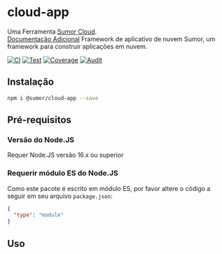 # cloud-app

Uma Ferramenta [Sumor Cloud](https://sumor.cloud).  
[Documentação Adicional](https://sumor.cloud/cloud-app)
Framework de aplicativo de nuvem Sumor, um framework para construir aplicações em nuvem.

[![CI](https://github.com/sumor-cloud/cloud-app/actions/workflows/ci.yml/badge.svg)](https://github.com/sumor-cloud/cloud-app/actions/workflows/ci.yml)
[![Test](https://github.com/sumor-cloud/cloud-app/actions/workflows/ut.yml/badge.svg)](https://github.com/sumor-cloud/cloud-app/actions/workflows/ut.yml)
[![Coverage](https://github.com/sumor-cloud/cloud-app/actions/workflows/coverage.yml/badge.svg)](https://github.com/sumor-cloud/cloud-app/actions/workflows/coverage.yml)
[![Audit](https://github.com/sumor-cloud/cloud-app/actions/workflows/audit.yml/badge.svg)](https://github.com/sumor-cloud/cloud-app/actions/workflows/audit.yml)

## Instalação

```bash
npm i @sumor/cloud-app --save
```

## Pré-requisitos

### Versão do Node.JS

Requer Node.JS versão 16.x ou superior

### Requerir módulo ES do Node.JS

Como este pacote é escrito em módulo ES,
por favor altere o código a seguir em seu arquivo `package.json`:

```json
{
  "type": "module"
}
```

## Uso
